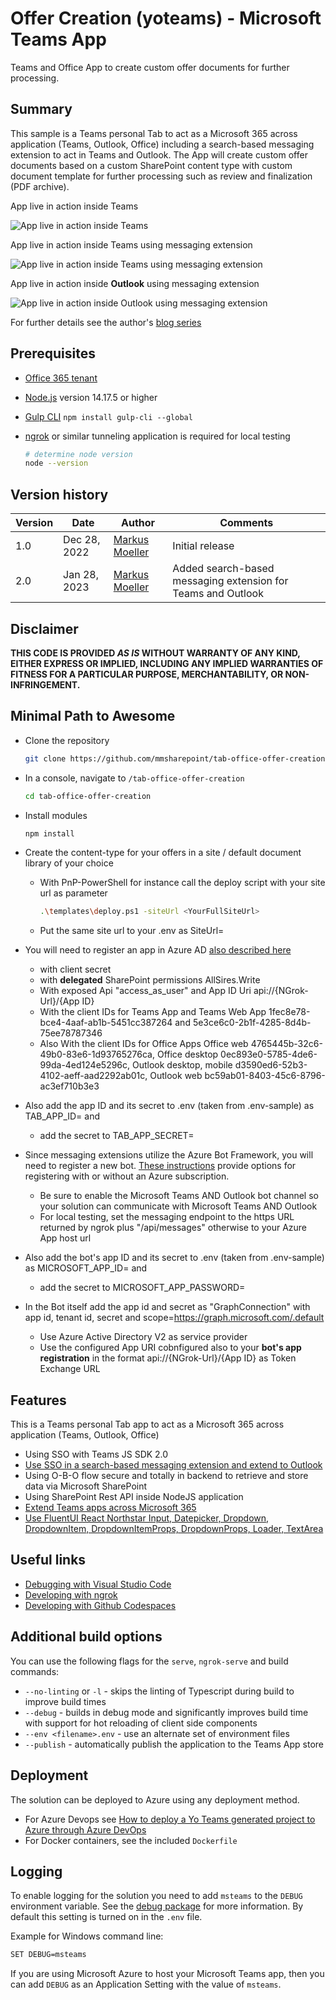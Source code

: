 # Offer Creation (yoteams) - Microsoft Teams App

Teams and Office App to create custom offer documents for further processing.

## Summary

This sample is a Teams personal Tab to act as a Microsoft 365 across application (Teams, Outlook, Office) including a search-based messaging extension to act in Teams and Outlook. The App will create custom offer documents based on a custom SharePoint content type with custom document template for further processing such as review and finalization (PDF archive).

App live in action inside Teams

![App live in action inside Teams](assets/15OfferCreationDemo_yoteams.gif)

App live in action inside Teams using messaging extension

![App live in action inside Teams using messaging extension](assets/31CreateReviewCard.gif)

App live in action inside **Outlook** using messaging extension

![App live in action inside Outlook using messaging extension](assets/32CreateReviewCard_Outlook.gif)

For further details see the author's [blog series](https://mmsharepoint.wordpress.com/2022/12/28/a-sharepoint-document-generator-as-microsoft-365-app-i-yoteams/)

## Prerequisites

* [Office 365 tenant](https://dev.office.com/sharepoint/docs/spfx/set-up-your-development-environment)
* [Node.js](https://nodejs.org) version 14.17.5 or higher
* [Gulp CLI](https://github.com/gulpjs/gulp-cli) `npm install gulp-cli --global`
* [ngrok](https://ngrok.com) or similar tunneling application is required for local testing

    ```bash
    # determine node version
    node --version
    ```

## Version history

Version|Date|Author|Comments
-------|----|----|--------
1.0|Dec 28, 2022|[Markus Moeller](https://twitter.com/moeller2_0)|Initial release
2.0|Jan 28, 2023|[Markus Moeller](https://twitter.com/moeller2_0)|Added search-based messaging extension for Teams and Outlook

## Disclaimer

**THIS CODE IS PROVIDED *AS IS* WITHOUT WARRANTY OF ANY KIND, EITHER EXPRESS OR IMPLIED, INCLUDING ANY IMPLIED WARRANTIES OF FITNESS FOR A PARTICULAR PURPOSE, MERCHANTABILITY, OR NON-INFRINGEMENT.**

## Minimal Path to Awesome
- Clone the repository
    ```bash
    git clone https://github.com/mmsharepoint/tab-office-offer-creation.git
    ```

- In a console, navigate to `/tab-office-offer-creation`

    ```bash
    cd tab-office-offer-creation
    ```

- Install modules

    ```bash
    npm install
    ```
- Create the content-type for your offers in a site / default document library of your choice
    - With PnP-PowerShell for instance call the deploy script with your site url as parameter
        ```bash
        .\templates\deploy.ps1 -siteUrl <YourFullSiteUrl>
    
    - Put the same site url to your .env as SiteUrl=
- You will need to register an app in Azure AD [also described here](https://mmsharepoint.wordpress.com/2021/09/07/meeting-apps-in-microsoft-teams-1-pre-meeting/#appreg)
  - with client secret
  - with **delegated** SharePoint permissions AllSires.Write 
  - With exposed Api "access_as_user" and App ID Uri api://{NGrok-Url}/{App ID}
  - With the client IDs for Teams App and Teams Web App 1fec8e78-bce4-4aaf-ab1b-5451cc387264 and 5e3ce6c0-2b1f-4285-8d4b-75ee78787346
  - Also With the client IDs for Office Apps Office web	4765445b-32c6-49b0-83e6-1d93765276ca, Office desktop 0ec893e0-5785-4de6-99da-4ed124e5296c,
Outlook desktop, mobile	d3590ed6-52b3-4102-aeff-aad2292ab01c, Outlook web bc59ab01-8403-45c6-8796-ac3ef710b3e3
- Also add the app ID and its secret to .env (taken from .env-sample) as TAB_APP_ID= and 
    - add the secret to TAB_APP_SECRET=
- Since messaging extensions utilize the Azure Bot Framework, you will need to register a new bot. 
[These instructions](https://learn.microsoft.com/en-us/microsoftteams/platform/sbs-messagingextension-searchcommand?tabs=latestversionofvisualstudio&tutorial-step=3&WT.mc_id=M365-MVP-5004617) provide options for registering with or without an Azure subscription. 
  - Be sure to enable the Microsoft Teams AND Outlook bot channel so your solution can communicate with Microsoft Teams AND Outlook
  - For local testing, set the messaging endpoint to the https URL returned by ngrok plus "/api/messages" otherwise to your Azure App host url
- Also add the bot's app ID and its secret to .env (taken from .env-sample) as MICROSOFT_APP_ID= and 
    - add the secret to MICROSOFT_APP_PASSWORD= 
- In the Bot itself add the app id and secret as "GraphConnection" with app id, tenant id, secret and scope=https://graph.microsoft.com/.default
    - Use Azure Active Directory V2 as service provider
    - Use the configured App URI cobnfigured also to your **bot's app registration** in the format api://{NGrok-Url}/{App ID} as Token Exchange URL


## Features

This is a Teams personal Tab app to act as a Microsoft 365 across application (Teams, Outlook, Office)
* Using SSO with Teams JS SDK 2.0
* [Use SSO in a search-based messaging extension and extend to Outlook](https://learn.microsoft.com/en-us/microsoftteams/platform/m365-apps/extend-m365-teams-message-extension?tabs=manifest-teams-toolkit&WT.mc_id=M365-MVP-5004617)
* Using O-B-O flow secure and totally in backend to retrieve and store data via Microsoft SharePoint
* Using SharePoint Rest API inside NodeJS application
* [Extend Teams apps across Microsoft 365](https://docs.microsoft.com/en-us/microsoftteams/platform/m365-apps/overview?WT.mc_id=M365-MVP-5004617)
* [Use FluentUI React Northstar Input, Datepicker, Dropdown, DropdownItem, DropdownItemProps, DropdownProps, Loader, TextArea](https://fluentsite.z22.web.core.windows.net/)


## Useful links

* [Debugging with Visual Studio Code](https://github.com/pnp/generator-teams/blob/master/docs/docs/user-guide/vscode.md)
* [Developing with ngrok](https://github.com/pnp/generator-teams/blob/master/docs/docs/concepts/ngrok.md)
* [Developing with Github Codespaces](https://github.com/pnp/generator-teams/blob/master/docs/docs/user-guide/codespaces.md)

## Additional build options

You can use the following flags for the `serve`, `ngrok-serve` and build commands:

* `--no-linting` or `-l` - skips the linting of Typescript during build to improve build times
* `--debug` - builds in debug mode and significantly improves build time with support for hot reloading of client side components
* `--env <filename>.env` - use an alternate set of environment files
* `--publish` - automatically publish the application to the Teams App store

## Deployment

The solution can be deployed to Azure using any deployment method.

* For Azure Devops see [How to deploy a Yo Teams generated project to Azure through Azure DevOps](https://www.wictorwilen.se/blog/deploying-yo-teams-and-node-apps/)
* For Docker containers, see the included `Dockerfile`

## Logging

To enable logging for the solution you need to add `msteams` to the `DEBUG` environment variable. See the [debug package](https://www.npmjs.com/package/debug) for more information. By default this setting is turned on in the `.env` file.

Example for Windows command line:

``` bash
SET DEBUG=msteams
```

If you are using Microsoft Azure to host your Microsoft Teams app, then you can add `DEBUG` as an Application Setting with the value of `msteams`.
